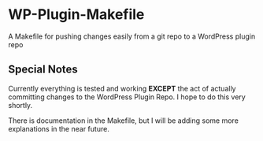 WP-Plugin-Makefile
==================

A Makefile for pushing changes easily from a git repo to a WordPress plugin repo

## Special Notes ##

Currently everything is tested and working **EXCEPT** the act of actually committing changes to the WordPress Plugin Repo.
I hope to do this very shortly.

There is documentation in the Makefile, but I will be adding some more explanations in the near future.
